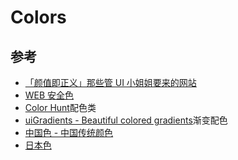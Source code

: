 # Colors

## 参考

- [「颜值即正义」那些管 UI 小姐姐要来的网站](https://juejin.im/post/5e7cdee26fb9a03c6e640cc7)
- [WEB 安全色](https://www.bootcss.com/p/websafecolors/)
- [Color Hunt](colorhunt.co)配色类
- [uiGradients - Beautiful colored gradients](uigradients.com)渐变配色
- [中国色 - 中国传统颜色](http://zhongguose.com)
- [日本色](http://nipponcolors.com/)

